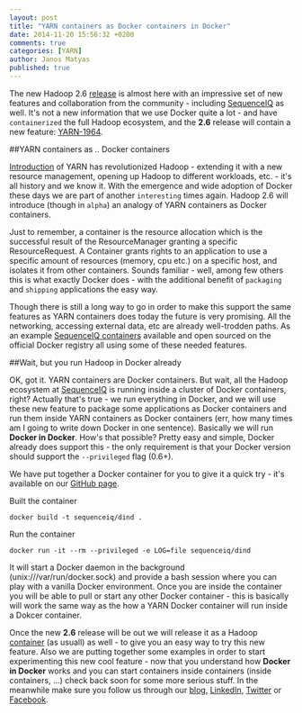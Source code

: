 ```yaml
---
layout: post
title: "YARN containers as Docker containers in Docker"
date: 2014-11-20 15:56:32 +0200
comments: true
categories: [YARN]
author: Janos Matyas
published: true
---
```


The new Hadoop 2.6 [release](https://issues.apache.org/jira/secure/ReleaseNote.jspa?projectId=12310240&version=12327179) is almost here with an impressive set of new features and collaboration from the community - including [SequenceIQ](http://sequenceiq.com) as well. It's not a new information that we use Docker quite a lot - and have `containerized` the full Hadoop ecosystem, and the **2.6** release will contain a new feature: [YARN-1964](https://issues.apache.org/jira/browse/YARN-1964).

##YARN containers as .. Docker containers

[Introduction](https://issues.apache.org/jira/browse/MAPREDUCE-279) of YARN has revolutionized Hadoop - extending it with a new resource management, opening up Hadoop to different workloads, etc. - it's all history and we know it. With the emergence and wide adoption of Docker these days we are part of another `interesting` times again. Hadoop 2.6 will introduce (though in `alpha`) an analogy of YARN containers as Docker containers.

Just to remember, a container is the resource allocation which is the successful result of the ResourceManager granting a specific ResourceRequest. A Container grants rights to an application to use a specific amount of resources (memory, cpu etc.) on a specific host, and isolates it from other containers. Sounds familiar - well, among few others this is what exactly Docker does - with the additional benefit of `packaging` and `shipping` applications the easy way.

Though there is still a long way to go in order to make this support the same features as YARN containers does today the future is very promising. All the networking, accessing external data, etc are already well-trodden paths. As an example [SequenceIQ containers](https://registry.hub.docker.com/repos/sequenceiq/?&s=downloads) available and open sourced on the official Docker registry all using some of these needed features.

##Wait, but you run Hadoop in Docker already

OK, got it. YARN containers are Docker containers. But wait, all the Hadoop ecosystem at [SequenceIQ](http://sequenceiq.com) is running inside a cluster of Docker containers, right?
Actually that's true - we run everything in Docker, and we will use these new feature to package some applications as Docker containers and run them inside YARN containers as Docker containers (err, how many times am I going to write down Docker in one sentence). Basically we will run **Docker in Docker**. How's that possible? Pretty easy and simple, Docker already does support this - the only requirement is that your Docker version should support the `--privileged` flag (0.6+).

We have put together a Docker container for you to give it a quick try - it's available on our [GitHub page](https://github.com/sequenceiq/docker-dind).

Built the container

```
docker build -t sequenceiq/dind .
```

Run the container

```
docker run -it --rm --privileged -e LOG=file sequenceiq/dind
```

It will start a Docker daemon in the background (unix:///var/run/docker.sock) and provide a bash session where you can play with a vanilla Docker environment. Once you are inside the container you will be able to pull or start any other Docker container - this is basically will work the same way as the how a YARN Docker container will run inside a Dokcer container.

Once the new **2.6** release will be out we will release it as a Hadoop [container](https://registry.hub.docker.com/u/sequenceiq/hadoop-docker/) (as usuall) as well - to give you an easy way to try this new feature. Also we are putting together some examples in order to start experimenting this new cool feature - now that you understand how **Docker in Docker** works and you can start containers inside containers (inside containers, ...) check back soon for some more serious stuff. In the meanwhile make sure you follow us through our [blog](http://blog.sequenceiq.com/), [LinkedIn](https://www.linkedin.com/company/sequenceiq/), [Twitter](https://twitter.com/sequenceiq) or [Facebook](https://www.facebook).
